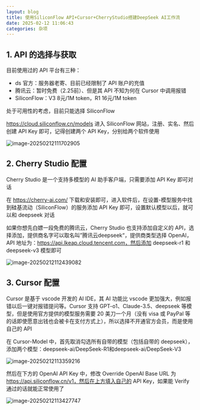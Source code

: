 ```yaml
---
layout: blog
title: 使用SiliconFlow API+Cursor+CherryStudio搭建DeepSeek AI工作流
date: 2025-02-12 11:06:43
categories: 杂项
---
```


## 1. API 的选择与获取

目前使用过的 API 平台有三种：

- ds 官方：服务器老寄、目前已经限制了 API 账户的充值
- 腾讯云：暂时免费（2.25前）、但是其 API 不知为何在 Cursor 中调用报错
- SiliconFlow：V3 8元/1M token，R1 16元/1M token

处于可用性的考虑，目前只能选择 SiliconFlow

https://cloud.siliconflow.cn/models 进入 SiliconFlow 网站，注册、实名、然后创建 API Key 即可，记得创建两个 API Key，分别给两个软件使用

![image-20250212111702905](/images/DeepSeek-WorkFlow-SiliconFlow-Cursor-CherryStudio/image-20250212111702905.png)

## 2. Cherry Studio 配置

Cherry Studio 是一个支持多模型的 AI 助手客户端，只需要添加 API Key 即可对话

在 https://cherry-ai.com/ 下载和安装即可，进入软件后，在设置-模型服务中找到硅基流动（SiliconFlow）的服务添加 API Key 即可，设置默认模型以后，就可以和 deepseek 对话

如果你想先白嫖一段免费的腾讯云，Cherry Studio 也支持添加自定义的 API，选择添加，提供商名字可以取名叫”腾讯云deepseek“，提供商类型选择 OpenAI，API 地址为：https://api.lkeap.cloud.tencent.com，然后添加 deepseek-r1 和 deepseek-v3 模型即可

![image-20250212112439082](/images/DeepSeek-WorkFlow-SiliconFlow-Cursor-CherryStudio/image-20250212112439082.png)

## 3. Cursor 配置

Cursor 是基于 vscode 开发的 AI IDE，其 AI 功能比 vscode 更加强大，例如报错以后一键对报错提问等。Cursor 支持 GPT-o1、Claude-3.5、deepseek 等模型，但是使用官方提供的模型服务需要 20 美刀一个月（没有 visa 或 PayPal 等的话即使愿意出钱也会被卡在支付方式上），所以选择不开通官方会员，而是使用自己的 API

在 Cursor-Model 中，首先取消勾选所有自带的模型（包括自带的 deepseek），添加两个模型：deepseek-ai/DeepSeek-R1和deepseek-ai/DeepSeek-V3

![image-20250212113359216](/images/DeepSeek-WorkFlow-SiliconFlow-Cursor-CherryStudio/image-20250212113359216.png)

然后在下方的 OpenAI API Key 中，修改 Override OpenAI Base URL 为 https://api.siliconflow.cn/v1，然后在上方填入自己的 API Key，如果能 Verify 通过的话就能正常使用了

![image-20250212113427747](/images/DeepSeek-WorkFlow-SiliconFlow-Cursor-CherryStudio/image-20250212113427747.png)
